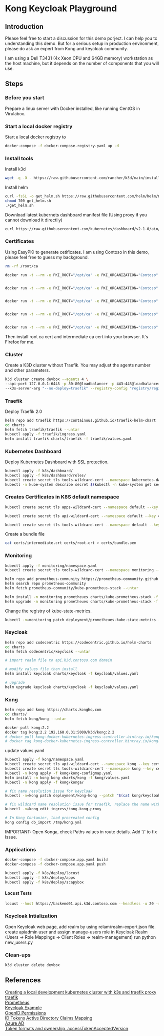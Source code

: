 # Kong Keycloak Playground

## Introduction

Please feel free to start a discussion for this demo porject. I can help you to understanding this demo. But for a serious setup in production environment, please do ask an expert from Kong and keycloak community.

I am using a Dell T3431 (4x Xeon CPU and 64GB memory) workstation as the host machine, but it depends on the number of components that you will use.

## Steps

###  Before you start

Prepare a linux server with Docker installed, like running CentOS in Virulabox.

### Start a local docker registry

Start a local docker registry to 

```bash
docker-compose -f docker-compose.registry.yaml up -d
```

### Install tools

Install k3d

```bash
wget -q -O - https://raw.githubusercontent.com/rancher/k3d/main/install.sh | bash
```

Install helm

```bash
curl -fsSL -o get_helm.sh https://raw.githubusercontent.com/helm/helm/master/scripts/get-helm-3
chmod 700 get_helm.sh
./get_helm.sh
```

Download latest kubernets dashboard manifest file (Using proxy if you cannot download it directlly)

```bash
curl https://raw.githubusercontent.com/kubernetes/dashboard/v2.1.0/aio/deploy/recommended.yaml --proxy http://localhost:1080 -o recommended.yaml
```

### Certificates

Using EasyPKI to generate cetificates. I am using Contoso in this demo, please feel free to guess my background.

```bash
rm -rf /root/ca

docker run -t --rm -e PKI_ROOT="/opt/ca" -e PKI_ORGANIZATION="Contoso" -e PKI_ORGANIZATIONAL_UNIT="ITO" -e PKI_COUNTRY="US" -e PKI_PROVINCE="WA" -e PKI_LOCALITY="Redmond" -v /root/ca:/opt/ca creatdevsolutions/easypki:v1.0.1 create --filename root --ca "rootca"


docker run -t --rm -e PKI_ROOT="/opt/ca" -e PKI_ORGANIZATION="Contoso" -e PKI_ORGANIZATIONAL_UNIT="ITO" -e PKI_COUNTRY="US" -e PKI_PROVINCE="WA" -e PKI_LOCALITY="Redmond" -v /root/ca:/opt/ca creatdevsolutions/easypki:v1.0.1 create --ca-name root --filename intermediate --intermediate "intca"


docker run -t --rm -e PKI_ROOT="/opt/ca" -e PKI_ORGANIZATION="Contoso" -e PKI_ORGANIZATIONAL_UNIT="ITO" -e PKI_COUNTRY="US" -e PKI_PROVINCE="WA" -e PKI_LOCALITY="Redmond" -v /root/ca:/opt/ca creatdevsolutions/easypki:v1.0.1 create --ca-name intermediate --dns "*.apps.k3d.contoso.com" "*.apps.k3d.contoso.com"


docker run -t --rm -e PKI_ROOT="/opt/ca" -e PKI_ORGANIZATION="Contoso" -e PKI_ORGANIZATIONAL_UNIT="ITO" -e PKI_COUNTRY="US" -e PKI_PROVINCE="WA" -e PKI_LOCALITY="Redmond" -v /root/ca:/opt/ca creatdevsolutions/easypki:v1.0.1 create --ca-name intermediate --dns "*.api.k3d.contoso.com" "*.api.k3d.contoso.com"


docker run -t --rm -e PKI_ROOT="/opt/ca" -e PKI_ORGANIZATION="Contoso" -e PKI_ORGANIZATIONAL_UNIT="ITO" -e PKI_COUNTRY="US" -e PKI_PROVINCE="WA" -e PKI_LOCALITY="Redmond" -v /root/ca:/opt/ca creatdevsolutions/easypki:v1.0.1 create --ca-name intermediate --dns "*.tools.k3d.contoso.com" "*.tools.k3d.contoso.com"
```

Then install root ca cert and intermediate ca cert into your browser. It's Firefox for me.

### Cluster

Create a K3D cluster without Traefik. You may adjust the agents number and other parameters.

```bash
k3d cluster create devbox --agents 4 \
--api-port 127.0.0.1:6443 -p 80:80@loadbalancer -p 443:443@loadbalancer \
--k3s-server-arg "--no-deploy=traefik" --registry-config "registry/registry.yaml"
```

### Traefik

Deploy Traefik 2.0

```bash
helm repo add traefik https://containous.github.io/traefik-helm-chart
cd charts
helm fetch traefik/traefik --untar
kubectl apply -f traefik/ingress.yaml
helm install traefik charts/traefik -f traefik/values.yaml
```

### Kubernetes Dashboard

Deploy Kubernetes Dashboard with SSL protection.

```bash
kubectl apply -f k8s/dashboard/
kubectl apply -f k8s/dashboard/roles/
kubectl create secret tls tools-wildcard-cert --namespace kubernetes-dashboard --key certs/wildcard.tools.k3d.contoso.com.key --cert /root/ca/intermediate/certs/wildcard.tools.k3d.contoso.com.crt
kubectl -n kube-system describe secret $(kubectl -n kube-system get secret | grep admin-user | awk '{print $1}')
```

### Creates Certificates in K8S default namespace

```bash
kubectl create secret tls apps-wildcard-cert --namespace default --key certs/wildcard.apps.k3d.contoso.com.key --cert /root/ca/intermediate/certs/wildcard.apps.k3d.contoso.com.crt

kubectl create secret tls api-wildcard-cert --namespace default --key certs/wildcard.api.k3d.contoso.com.key --cert /root/ca/intermediate/certs/wildcard.api.k3d.contoso.com.crt

kubectl create secret tls tools-wildcard-cert --namespace default --key certs/wildcard.tools.k3d.contoso.com.key --cert /root/ca/intermediate/certs/wildcard.tools.k3d.contoso.com.crt
```

Create a bundle file

```bash
cat certs/intermediate.crt certs/root.crt > certs/bundle.pem
```

### Monitoring

```bash
kubectl apply -f monitoring/namespace.yaml
kubectl create secret tls tools-wildcard-cert --namespace monitoring --key certs/wildcard.tools.k3d.contoso.com.key --cert /root/ca/intermediate/certs/wildcard.tools.k3d.contoso.com.crt
```

```bash
helm repo add prometheus-community https://prometheus-community.github.io/helm-charts
helm search repo prometheus-community
helm fetch prometheus-community/kube-prometheus-stack --untar

helm install -n monitoring prometheues charts/kube-prometheus-stack -f monitoring/values.yaml
helm upgrade -n monitoring prometheues charts/kube-prometheus-stack -f monitoring/values.yaml
```

Change the registry of kube-state-metrics.

```bash
kubectl -n=monitoring patch deployment/prometheues-kube-state-metrics --patch "$(cat monitoring/ksm-patch.yaml)"
```

### Keycloak

```bash
helm repo add codecentric https://codecentric.github.io/helm-charts
cd charts
helm fetch codecentric/keycloak --untar

# import realm file to api.k3d.contoso.com domain

# modify values file then install
helm install keycloak charts/keycloak -f keycloak/values.yaml

# upgrade
helm upgrade keycloak charts/keycloak -f keycloak/values.yaml
```

### Kong

```bash
helm repo add kong https://charts.konghq.com
cd charts/
helm fetch kong/kong --untar

docker pull kong:2.2
docker tag kong:2.2 192.168.0.31:5000/k3d/kong:2.2
# docker pull kong-docker-kubernetes-ingress-controller.bintray.io/kong-ingress-controller:1.1
# docker tag kong-docker-kubernetes-ingress-controller.bintray.io/kong-ingress-controller:1.1 192.168.0.31:5000/k3d/kong-ingress-controller:1.1
```

update values.yaml

```bash
kubectl apply -f kong/namespace.yaml
kubectl create secret tls api-wildcard-cert --namespace kong --key certs/wildcard.api.k3d.contoso.com.key --cert /root/ca/intermediate/certs/wildcard.api.k3d.contoso.com.crt
kubectl create secret tls tools-wildcard-cert --namespace kong --key certs/wildcard.tools.k3d.contoso.com.key --cert /root/ca/intermediate/certs/wildcard.tools.k3d.contoso.com.crt
kubectl -n kong apply -f kong/kong-configmap.yaml
helm install -n kong kong charts/kong -f kong/values.yaml
kubectl -n kong apply -f kong/konga/

# fix name resolution issue for keycloak
kubectl -n=kong patch deployment/kong-kong --patch "$(cat kong/keycloak-patch.yaml)"

# fix wildcard name resolution issue for traefik, replace the name with *.api.k3d.contoso.com or something else.
kubectl -n=kong edit ingress/kong-kong-proxy

# In Kong Contanier, load precreated config
kong config db_import /tmp/kong.yml
```

IMPORTANT: Open Konga, check Paths values in route details. Add '/' to fix issue.

### Applications

```bash
docker-compose -f docker-compose.app.yaml build
docker-compose -f docker-compose.app.yaml push
```

```bash
kubectl apply -f k8s/deploy/locust
kubectl apply -f k8s/deploy/apps
kubectl apply -f k8s/deploy/scapybox
```

#### Locust Tests

```bash
locust --host https://backend01.api.k3d.contoso.com --headless -u 20 -r 2 -t 10s
```

### Keycloak Intialization

Open Keycloak web page, add realm by using relam/realm-export.json file.
create apiadmin user and assign manage-users role in Keycloak Realm (Users -> Role Mappings -> Client Roles -> realm-management)
run python new_users.py

### Clean-ups

```bash
k3d cluster delete devbox
```

## References

[Creating a local development kubernetes cluster with k3s and traefik proxy](https://codeburst.io/creating-a-local-development-kubernetes-cluster-with-k3s-and-traefik-proxy-7a5033cb1c2d)  
[traefik](https://github.com/stevegroom/traefikGateway/blob/master/traefik/docker-compose.yaml)  
[Prometheus](https://github.com/prometheus-community/helm-charts)  
[Keycloak Example](https://github.com/vchrisb/tanzu-ui/blob/29df772a9be89f2b6d11e966e18cc5527c1d555e/kubernetes/keycloak/README.md)  
[OpenID Permissions](https://docs.microsoft.com/zh-cn/graph/permissions-reference#openid-permissions)  
[ID Tokens](https://docs.microsoft.com/en-us/azure/active-directory/develop/id-tokens) 
[Active Directory Claims Mapping](https://docs.microsoft.com/en-us/azure/active-directory/develop/active-directory-claims-mapping)  
[Azure AD](https://stackoverflow.com/questions/62593370/how-to-set-up-azure-active-directory-to-return-tenant-id-and-other-attributes-to)  
[Token formats and ownership, accessTokenAcceptedVersion](https://docs.microsoft.com/zh-cn/azure/active-directory/develop/access-tokens#token-formats-and-ownership)
